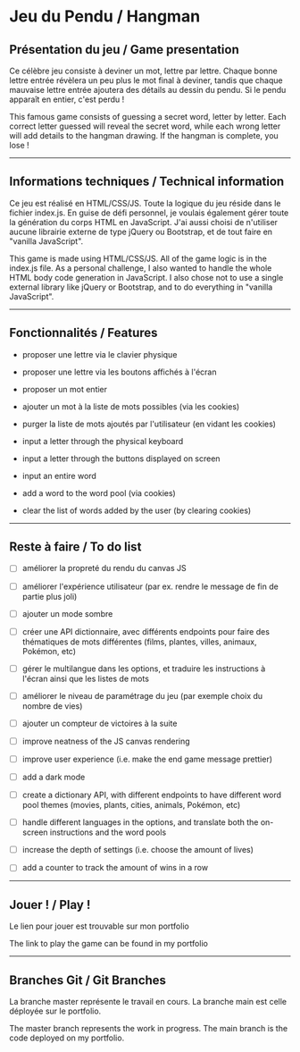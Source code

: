 # Jeu du Pendu / Hangman

## Présentation du jeu / Game presentation

Ce célèbre jeu consiste à deviner un mot, lettre par lettre. Chaque bonne lettre entrée révèlera un peu plus le mot final à deviner, tandis que chaque mauvaise lettre entrée ajoutera des détails au dessin du pendu. Si le pendu apparaît en entier, c'est perdu !

This famous game consists of guessing a secret word, letter by letter. Each correct letter guessed will reveal the secret word, while each wrong letter will add details to the hangman drawing. If the hangman is complete, you lose !

---

## Informations techniques / Technical information

Ce jeu est réalisé en HTML/CSS/JS. Toute la logique du jeu réside dans le fichier index.js. En guise de défi personnel, je voulais également gérer toute la génération du corps HTML en JavaScript. J'ai aussi choisi de n'utiliser aucune librairie externe de type jQuery ou Bootstrap, et de tout faire en "vanilla JavaScript".

This game is made using HTML/CSS/JS. All of the game logic is in the index.js file. As a personal challenge, I also wanted to handle the whole HTML body code generation in JavaScript. I also chose not to use a single external library like jQuery or Bootstrap, and to do everything in "vanilla JavaScript".

---

## Fonctionnalités / Features

- proposer une lettre via le clavier physique
- proposer une lettre via les boutons affichés à l'écran
- proposer un mot entier
- ajouter un mot à la liste de mots possibles (via les cookies)
- purger la liste de mots ajoutés par l'utilisateur (en vidant les cookies)

- input a letter through the physical keyboard
- input a letter through the buttons displayed on screen
- input an entire word
- add a word to the word pool (via cookies)
- clear the list of words added by the user (by clearing cookies)

---

## Reste à faire / To do list

- [ ] améliorer la propreté du rendu du canvas JS
- [ ] améliorer l'expérience utilisateur (par ex. rendre le message de fin de partie plus joli)
- [ ] ajouter un mode sombre
- [ ] créer une API dictionnaire, avec différents endpoints pour faire des thématiques de mots différentes (films, plantes, villes, animaux, Pokémon, etc)
- [ ] gérer le multilangue dans les options, et traduire les instructions à l'écran ainsi que les listes de mots
- [ ] améliorer le niveau de paramétrage du jeu (par exemple choix du nombre de vies)
- [ ] ajouter un compteur de victoires à la suite

- [ ] improve neatness of the JS canvas rendering
- [ ] improve user experience (i.e. make the end game message prettier)
- [ ] add a dark mode
- [ ] create a dictionary API, with different endpoints to have different word pool themes (movies, plants, cities, animals, Pokémon, etc)
- [ ] handle different languages in the options, and translate both the on-screen instructions and the word pools
- [ ] increase the depth of settings (i.e. choose the amount of lives)
- [ ] add a counter to track the amount of wins in a row

---

## Jouer ! / Play !

Le lien pour jouer est trouvable sur mon portfolio

The link to play the game can be found in my portfolio

---

## Branches Git / Git Branches

La branche master représente le travail en cours. La branche main est celle déployée sur le portfolio.

The master branch represents the work in progress. The main branch is the code deployed on my portfolio.
